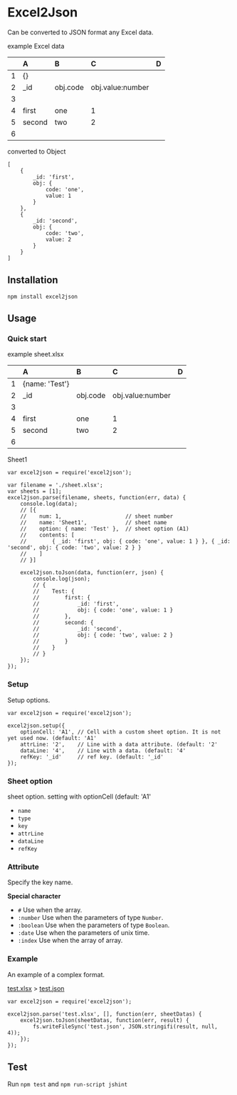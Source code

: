 Excel2Json
==========

Can be converted to JSON format any Excel data.

example Excel data

|   | A      | B        | C                | D |
|:-:|:-------|:---------|:-----------------|---|
| 1 | {}     |          |                  |   |
| 2 | _id    | obj.code | obj.value:number |   |
| 3 |        |          |                  |   |
| 4 | first  | one      | 1                |   |
| 5 | second | two      | 2                |   |
| 6 |        |          |                  |   |
converted to Object
```
[
    {
        _id: 'first',
        obj: {
            code: 'one',
            value: 1
        }
    }, 
    {
        _id: 'second',
        obj: {
            code: 'two',
            value: 2
        }
    }
]
```

## Installation
```
npm install excel2json
```

## Usage
### Quick start
example sheet.xlsx

|   | A              | B        | C                | D |
|:-:|:---------------|:---------|:-----------------|---|
| 1 | {name: 'Test'} |          |                  |   |
| 2 | _id            | obj.code | obj.value:number |   |
| 3 |                |          |                  |   |
| 4 | first          | one      | 1                |   |
| 5 | second         | two      | 2                |   |
| 6 |                |          |                  |   |
Sheet1
```
var excel2json = require('excel2json');

var filename = './sheet.xlsx';
var sheets = [1];
excel2json.parse(filename, sheets, function(err, data) {
    console.log(data);
    // [{
    //    num: 1,                    // sheet number
    //    name: 'Sheet1',            // sheet name
    //    option: { name: 'Test' },  // sheet option (A1)
    //    contents: [
    //        { _id: 'first', obj: { code: 'one', value: 1 } }, { _id: 'second', obj: { code: 'two', value: 2 } }
    //    ]
    // }]

    excel2json.toJson(data, function(err, json) {
        console.log(json);
        // {
        //    Test: {
        //        first: {
        //            _id: 'first',
        //            obj: { code: 'one', value: 1 }
        //        },
        //        second: {
        //            _id: 'second',
        //            obj: { code: 'two', value: 2 }
        //        }
        //    }
        // }
    });
});
```

### Setup
Setup options.
```
var excel2json = require('excel2json');

excel2json.setup({
    optionCell: 'A1', // Cell with a custom sheet option. It is not yet used now. (default: 'A1'
    attrLine: '2',    // Line with a data attribute. (default: '2'
    dataLine: '4',    // Line with a data. (default: '4'
    refKey: '_id'     // ref key. (default: '_id'
});
```

### Sheet option
sheet option. setting with optionCell (default: 'A1'
* `name`
* `type`
* `key`
* `attrLine`
* `dataLine`
* `refKey`


### Attribute
Specify the key name.

**Special character**
* `#` Use when the array.
* `:number` Use when the parameters of type `Number`. 
* `:boolean` Use when the parameters of type `Boolean`.
* `:date` Use when the parameters of unix time.
* `:index` Use when the array of array.

### Example
An example of a complex format.


[test.xlsx](https://github.com/yuhei-a/excel2json/raw/master/test/data/test.xlsx) > [test.json](https://github.com/yuhei-a/excel2json/blob/master/test/data/test.json)
```
var excel2json = require('excel2json');

excel2json.parse('test.xlsx', [], function(err, sheetDatas) {
    excel2json.toJson(sheetDatas, function(err, result) {
        fs.writeFileSync('test.json', JSON.stringifi(result, null, 4));
    });
});
```

## Test
Run `npm test` and `npm run-script jshint`
